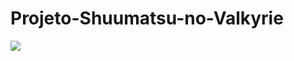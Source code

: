 ﻿# Projeto-Shuumatsu-no-Valkyrie

<a href="https://lucasborgesdecarvalho.github.io/Projeto-Shuumatsu-no-Valkyrie/"><img src="https://img.shields.io/badge/Projeto Shuumatsu no Valkyrie-64224F?style=for-the-badge&logoColor=white" target="_blank"></a>
